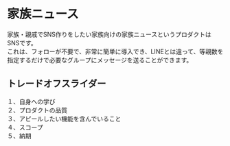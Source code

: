 # 家族ニュース

家族・親戚でSNS作りをしたい家族向けの家族ニュースというプロダクトはSNSです。  
これは、フォローが不要で、非常に簡単に導入でき、LINEとは違って、等親数を指定するだけで必要なグループにメッセージを送ることができます。

## トレードオフスライダー
１、自身への学び  
２、プロダクトの品質  
３、アピールしたい機能を含んでいること  
４、スコープ  
５、納期  